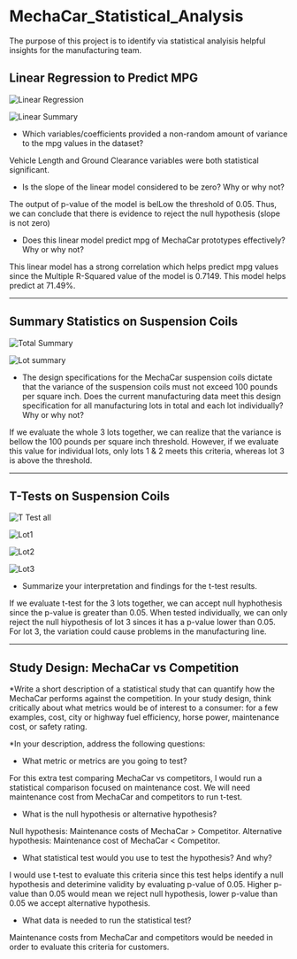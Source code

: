 # MechaCar_Statistical_Analysis

The purpose of this project is to identify via statistical analyisis helpful insights for the manufacturing team.

## Linear Regression to Predict MPG

![Linear Regression](https://user-images.githubusercontent.com/113866707/214742949-26702802-39ca-41ee-b3c5-8ab49ff2ca1b.png)

![Linear Summary](https://user-images.githubusercontent.com/113866707/214743002-d7cd56b6-82d7-40fe-aa18-de36d95d6593.png)

* Which variables/coefficients provided a non-random amount of variance to the mpg values in the dataset?

Vehicle Length and Ground Clearance variables were both statistical significant.


* Is the slope of the linear model considered to be zero? Why or why not?

The output of p-value of the model is belLow the threshold of 0.05. Thus, we can conclude that there is evidence to reject the null hypothesis (slope is not zero)


* Does this linear model predict mpg of MechaCar prototypes effectively? Why or why not?

This linear model has a strong correlation which helps predict mpg values since the Multiple R-Squared value of the model is 0.7149. This model helps predict at 71.49%.


---

## Summary Statistics on Suspension Coils

![Total Summary](https://user-images.githubusercontent.com/113866707/214745202-de7856fc-30e2-48b1-982d-8d15abc190d1.png)

![Lot summary](https://user-images.githubusercontent.com/113866707/214745405-07ab8046-5e9b-4f02-94c9-8a4c6f8ec635.png)

* The design specifications for the MechaCar suspension coils dictate that the variance of the suspension coils must not exceed 100 pounds per square inch. Does the current manufacturing data meet this design specification for all manufacturing lots in total and each lot individually? Why or why not?

If we evaluate the whole 3 lots together, we can realize that the variance is bellow the 100 pounds per square inch threshold. However, if we evaluate this value for individual lots, only lots 1 & 2 meets this criteria, whereas lot 3 is above the threshold.

---

## T-Tests on Suspension Coils

![T Test all](https://user-images.githubusercontent.com/113866707/214746207-3d32ff51-8397-4de8-8cda-c4a8d3b26e72.png)

![Lot1](https://user-images.githubusercontent.com/113866707/214748913-056dded2-d483-4a5f-b7f9-706d0d3fb3f1.png)

![Lot2](https://user-images.githubusercontent.com/113866707/214749133-54940da2-9085-4990-bd89-4396dd13b3c7.png)

![Lot3](https://user-images.githubusercontent.com/113866707/214749283-21124175-d270-48f7-9c17-00431015ccfc.png)

* Summarize your interpretation and findings for the t-test results.

If we evaluate t-test for the 3 lots together, we can accept null hyphothesis since the p-value is greater than 0.05. When tested individually, we can only reject the null hiypothesis of lot 3 sinces it has a p-value lower than 0.05. For lot 3, the variation could cause problems in the manufacturing line.

---

## Study Design: MechaCar vs Competition

*Write a short description of a statistical study that can quantify how the MechaCar performs against the competition. In your study design, think critically about what metrics would be of interest to a consumer: for a few examples, cost, city or highway fuel efficiency, horse power, maintenance cost, or safety rating.

*In your description, address the following questions:

- What metric or metrics are you going to test?

For this extra test comparing MechaCar vs competitors, I would run a statistical comparison focused on maintenance cost. We will need maintenance cost from MechaCar and competitors to run t-test.

- What is the null hypothesis or alternative hypothesis?

Null hypothesis: Maintenance costs of MechaCar > Competitor.
Alternative hypothesis: Maintenance cost of MechaCar < Competitor.


- What statistical test would you use to test the hypothesis? And why?

I would use t-test to evaluate this criteria since this test helps identify a null hypothesis and deterimine validity by evaluating p-value of 0.05. Higher p-value than 0.05 would mean we reject null hypothesis, lower p-value than 0.05 we accept alternative hypothesis.

- What data is needed to run the statistical test?

Maintenance costs from MechaCar and competitors would be needed in order to evaluate this criteria for customers.
